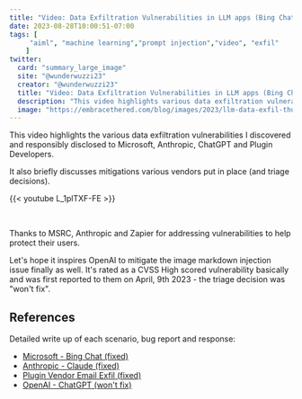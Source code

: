 ```yaml
---
title: "Video: Data Exfiltration Vulnerabilities in LLM apps (Bing Chat, ChatGPT, Claude)"
date: 2023-08-28T10:00:51-07:00
tags: [
     "aiml", "machine learning","prompt injection","video", "exfil"
    ]
twitter:
  card: "summary_large_image"
  site: "@wunderwuzzi23"
  creator: "@wunderwuzzi23"
  title: "Video: Data Exfiltration Vulnerabilities in LLM apps (Bing Chat, ChatGPT, Claude)"
  description: "This video highlights various data exfiltration vulnerabilities I discovered and responsibly disclosed to Microsoft, Anthropic, ChatGPT and Plugin Developers. It also highlights the response and fixes of various vendors - with surprisingly different outcomes."
  image: "https://embracethered.com/blog/images/2023/llm-data-exfil-thumbnail.png"
---
```


This video highlights the various data exfiltration vulnerabilities I discovered and responsibly disclosed to Microsoft, Anthropic, ChatGPT and Plugin Developers. 

It also briefly discusses mitigations various vendors put in place (and triage decisions).

{{< youtube L_1plTXF-FE >}}

&nbsp;

Thanks to MSRC, Anthropic and Zapier for addressing vulnerabilities to help protect their users.

Let's hope it inspires OpenAI to mitigate the image markdown injection issue finally as well. It's rated as a CVSS High scored vulnerability basically and was first reported to them on April, 9th 2023 - the triage decision was "won't fix".


## References

Detailed write up of each scenario, bug report and response:

* [Microsoft - Bing Chat (fixed)](/blog/posts/2023/bing-chat-data-exfiltration-poc-and-fix/)
* [Anthropic - Claude (fixed)](/blog/posts/2023/anthropic-fixes-claude-data-exfiltration-via-images/)
* [Plugin Vendor Email Exfil (fixed)](https://embracethered.com/blog/posts/2023/chatgpt-cross-plugin-request-forgery-and-prompt-injection./)
* [OpenAI - ChatGPT (won't fix)](/blog/posts/2023/chatgpt-webpilot-data-exfil-via-markdown-injection/)


